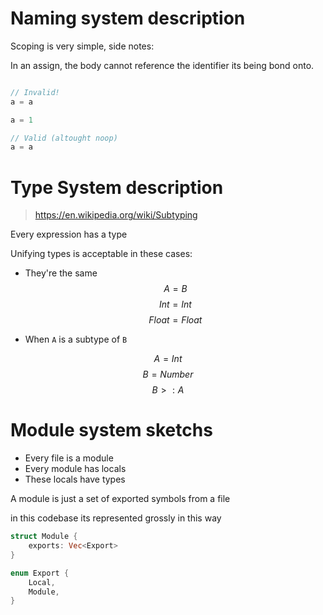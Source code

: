 # Naming system description

Scoping is very simple, side notes:

In an assign, the body cannot reference the identifier its being bond onto.

```js

// Invalid!
a = a

a = 1

// Valid (altought noop)
a = a
```

# Type System description

> https://en.wikipedia.org/wiki/Subtyping

Every expression has a type

Unifying types is acceptable in these cases:

- They're the same
$$ A = B $$
$$ Int = Int $$
$$ Float = Float $$

- When `A` is a subtype of `B`

$$ A = Int $$
$$ B = Number $$
$$ B >: A $$

# Module system sketchs

- Every file is a module
- Every module has locals
- These locals have types

A module is just a set of exported symbols from a file

in this codebase its represented grossly in this way
```rs
struct Module {
    exports: Vec<Export>
}

enum Export {
    Local,
    Module,
}
```
